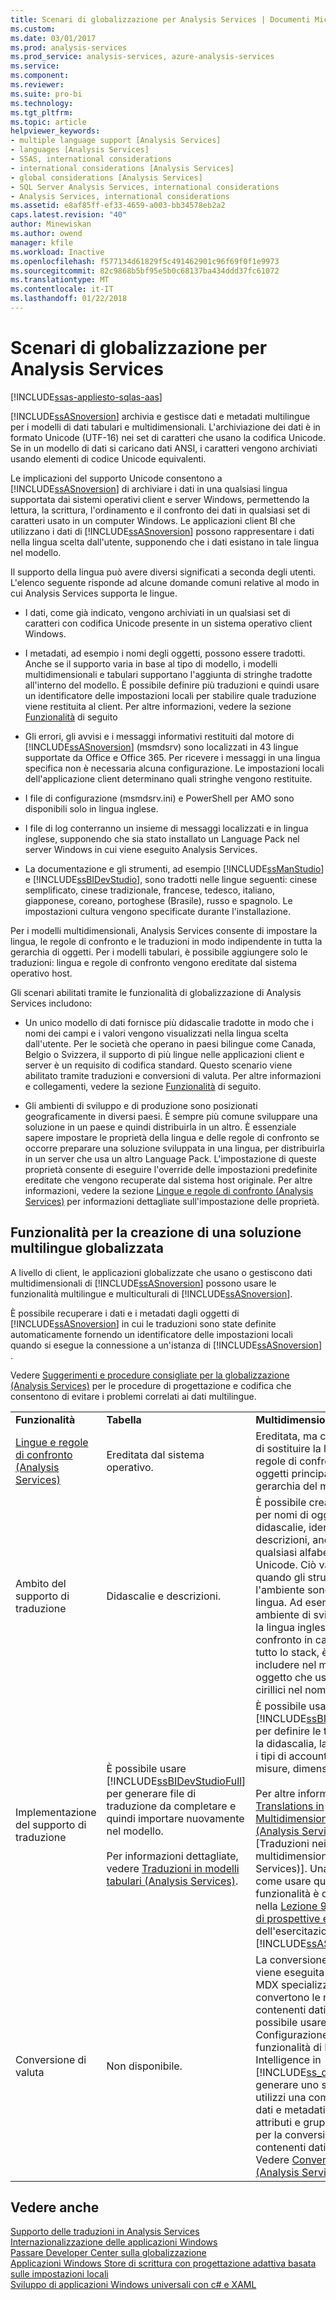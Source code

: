 ```yaml
---
title: Scenari di globalizzazione per Analysis Services | Documenti Microsoft
ms.custom: 
ms.date: 03/01/2017
ms.prod: analysis-services
ms.prod_service: analysis-services, azure-analysis-services
ms.service: 
ms.component: 
ms.reviewer: 
ms.suite: pro-bi
ms.technology: 
ms.tgt_pltfrm: 
ms.topic: article
helpviewer_keywords:
- multiple language support [Analysis Services]
- languages [Analysis Services]
- SSAS, international considerations
- international considerations [Analysis Services]
- global considerations [Analysis Services]
- SQL Server Analysis Services, international considerations
- Analysis Services, international considerations
ms.assetid: e8af85ff-ef33-4659-a003-bb34578eb2a2
caps.latest.revision: "40"
author: Minewiskan
ms.author: owend
manager: kfile
ms.workload: Inactive
ms.openlocfilehash: f577134d61829f5c491462901c96f69f0f1e9973
ms.sourcegitcommit: 82c9868b5bf95e5b0c68137ba434ddd37fc61072
ms.translationtype: MT
ms.contentlocale: it-IT
ms.lasthandoff: 01/22/2018
---
```

# <a name="globalization-scenarios-for-analysis-services"></a>Scenari di globalizzazione per Analysis Services
[!INCLUDE[ssas-appliesto-sqlas-aas](../includes/ssas-appliesto-sqlas-aas.md)]

  [!INCLUDE[ssASnoversion](../includes/ssasnoversion-md.md)] archivia e gestisce dati e metadati multilingue per i modelli di dati tabulari e multidimensionali. L'archiviazione dei dati è in formato Unicode (UTF-16) nei set di caratteri che usano la codifica Unicode. Se in un modello di dati si caricano dati ANSI, i caratteri vengono archiviati usando elementi di codice Unicode equivalenti.  
  
 Le implicazioni del supporto Unicode consentono a [!INCLUDE[ssASnoversion](../includes/ssasnoversion-md.md)] di archiviare i dati in una qualsiasi lingua supportata dai sistemi operativi client e server Windows, permettendo la lettura, la scrittura, l'ordinamento e il confronto dei dati in qualsiasi set di caratteri usato in un computer Windows. Le applicazioni client BI che utilizzano i dati di [!INCLUDE[ssASnoversion](../includes/ssasnoversion-md.md)] possono rappresentare i dati nella lingua scelta dall'utente, supponendo che i dati esistano in tale lingua nel modello.  
  
 Il supporto della lingua può avere diversi significati a seconda degli utenti. L'elenco seguente risponde ad alcune domande comuni relative al modo in cui Analysis Services supporta le lingue.  
  
-   I dati, come già indicato, vengono archiviati in un qualsiasi set di caratteri con codifica Unicode presente in un sistema operativo client Windows.  
  
-   I metadati, ad esempio i nomi degli oggetti, possono essere tradotti. Anche se il supporto varia in base al tipo di modello, i modelli multidimensionali e tabulari supportano l'aggiunta di stringhe tradotte all'interno del modello. È possibile definire più traduzioni e quindi usare un identificatore delle impostazioni locali per stabilire quale traduzione viene restituita al client. Per altre informazioni, vedere la sezione [Funzionalità](#bkmk_features) di seguito  
  
-   Gli errori, gli avvisi e i messaggi informativi restituiti dal motore di [!INCLUDE[ssASnoversion](../includes/ssasnoversion-md.md)] (msmdsrv) sono localizzati in 43 lingue supportate da Office e Office 365. Per ricevere i messaggi in una lingua specifica non è necessaria alcuna configurazione. Le impostazioni locali dell'applicazione client determinano quali stringhe vengono restituite.  
  
-   I file di configurazione (msmdsrv.ini) e PowerShell per AMO sono disponibili solo in lingua inglese.  
  
-   I file di log conterranno un insieme di messaggi localizzati e in lingua inglese, supponendo che sia stato installato un Language Pack nel server Windows in cui viene eseguito Analysis Services.  
  
-   La documentazione e gli strumenti, ad esempio [!INCLUDE[ssManStudio](../includes/ssmanstudio-md.md)] e [!INCLUDE[ssBIDevStudio](../includes/ssbidevstudio-md.md)], sono tradotti nelle lingue seguenti: cinese semplificato, cinese tradizionale, francese, tedesco, italiano, giapponese, coreano, portoghese (Brasile), russo e spagnolo. Le impostazioni cultura vengono specificate durante l'installazione.  
  
 Per i modelli multidimensionali, Analysis Services consente di impostare la lingua, le regole di confronto e le traduzioni in modo indipendente in tutta la gerarchia di oggetti.  Per i modelli tabulari, è possibile aggiungere solo le traduzioni: lingua e regole di confronto vengono ereditate dal sistema operativo host.  
  
 Gli scenari abilitati tramite le funzionalità di globalizzazione di Analysis Services includono:  
  
-   Un unico modello di dati fornisce più didascalie tradotte in modo che i nomi dei campi e i valori vengono visualizzati nella lingua scelta dall'utente. Per le società che operano in paesi bilingue come Canada, Belgio o Svizzera, il supporto di più lingue nelle applicazioni client e server è un requisito di codifica standard. Questo scenario viene abilitato tramite traduzioni e conversioni di valuta. Per altre informazioni e collegamenti, vedere la sezione [Funzionalità](#bkmk_features) di seguito.  
  
-   Gli ambienti di sviluppo e di produzione sono posizionati geograficamente in diversi paesi. È sempre più comune sviluppare una soluzione in un paese e quindi distribuirla in un altro. È essenziale sapere impostare le proprietà della lingua e delle regole di confronto se occorre preparare una soluzione sviluppata in una lingua, per distribuirla in un server che usa un altro Language Pack. L'impostazione di queste proprietà consente di eseguire l'override delle impostazioni predefinite ereditate che vengono recuperate dal sistema host originale. Per altre informazioni, vedere la sezione [Lingue e regole di confronto &#40;Analysis Services&#41;](../analysis-services/languages-and-collations-analysis-services.md) per informazioni dettagliate sull'impostazione delle proprietà.  
  
##  <a name="bkmk_features"></a> Funzionalità per la creazione di una soluzione multilingue globalizzata  
 A livello di client, le applicazioni globalizzate che usano o gestiscono dati multidimensionali di [!INCLUDE[ssASnoversion](../includes/ssasnoversion-md.md)] possono usare le funzionalità multilingue e multiculturali di [!INCLUDE[ssASnoversion](../includes/ssasnoversion-md.md)].  
  
 È possibile recuperare i dati e i metadati dagli oggetti di [!INCLUDE[ssASnoversion](../includes/ssasnoversion-md.md)] in cui le traduzioni sono state definite automaticamente fornendo un identificatore delle impostazioni locali quando si esegue la connessione a un'istanza di [!INCLUDE[ssASnoversion](../includes/ssasnoversion-md.md)] .  
  
 Vedere [Suggerimenti e procedure consigliate per la globalizzazione &#40;Analysis Services&#41;](../analysis-services/globalization-tips-and-best-practices-analysis-services.md) per le procedure di progettazione e codifica che consentono di evitare i problemi correlati ai dati multilingue.  
  
||||  
|-|-|-|  
|**Funzionalità**|**Tabella**|**Multidimensionale**|  
|[Lingue e regole di confronto &#40;Analysis Services&#41;](../analysis-services/languages-and-collations-analysis-services.md)|Ereditata dal sistema operativo.|Ereditata, ma con possibilità di sostituire la lingua e le regole di confronto per gli oggetti principali nella gerarchia del modello.|  
|Ambito del supporto di traduzione|Didascalie e descrizioni.|È possibile creare traduzioni per nomi di oggetti, didascalie, identificatori e descrizioni, anche in qualsiasi alfabeto e lingua Unicode. Ciò vale anche quando gli strumenti e l'ambiente sono in un'altra lingua. Ad esempio, in un ambiente di sviluppo che usa la lingua inglese e le regole di confronto in caratteri latini in tutto lo stack, è possibile includere nel modello un oggetto che usa caratteri cirillici nel nome.|  
|Implementazione del supporto di traduzione|È possibile usare [!INCLUDE[ssBIDevStudioFull](../includes/ssbidevstudiofull-md.md)] per generare file di traduzione da completare e quindi importare nuovamente nel modello.<br /><br /> Per informazioni dettagliate, vedere [Traduzioni in modelli tabulari &#40;Analysis Services&#41;](../analysis-services/tabular-models/translations-in-tabular-models-analysis-services.md).|È possibile usare [!INCLUDE[ssBIDevStudioFull](../includes/ssbidevstudiofull-md.md)] per definire le traduzioni per la didascalia, la descrizione e i tipi di account per cubi, misure, dimensioni e attributi.<br /><br /> Per altre informazioni, vedere [Translations in Multidimensional Models &#40;Analysis Services&#41;](../analysis-services/multidimensional-models/translations-in-multidimensional-models-analysis-services.md) [Traduzioni nei modelli multidimensionali &#40;Analysis Services&#41;]. Una lezione su come usare questa funzionalità è disponibile nella [Lezione 9: Definizione di prospettive e traduzioni](../analysis-services/lesson-9-defining-perspectives-and-translations.md) dell'esercitazione su [!INCLUDE[ssASnoversion](../includes/ssasnoversion-md.md)].|  
|Conversione di valuta|Non disponibile.|La conversione di valuta viene eseguita tramite script MDX specializzati che convertono le misure contenenti dati di valuta. È possibile usare la Configurazione guidata funzionalità di Business Intelligence in [!INCLUDE[ss_dtbi](../includes/ss-dtbi-md.md)] per generare uno script MDX che utilizzi una combinazione di dati e metadati di dimensioni, attributi e gruppi di misure per la conversione di misure contenenti dati di valuta. Vedere [Conversioni di valuta &#40;Analysis Services&#41;](../analysis-services/currency-conversions-analysis-services.md).|  
  
## <a name="see-also"></a>Vedere anche  
 [Supporto delle traduzioni in Analysis Services](../analysis-services/translation-support-in-analysis-services.md)   
 [Internazionalizzazione delle applicazioni Windows](http://msdn.microsoft.com/library/windows/desktop/dd318661%28v=vs.85%29.aspx)   
 [Passare Developer Center sulla globalizzazione](http://msdn.microsoft.com/goglobal/bb871628.aspx)   
 [Applicazioni Windows Store di scrittura con progettazione adattiva basata sulle impostazioni locali](https://blogs.windows.com/buildingapps/2014/03/06/writing-windows-store-apps-with-locale-based-adaptive-design/)   
 [Sviluppo di applicazioni Windows universali con c# e XAML](http://www.microsoftvirtualacademy.com/training-courses/developing-universal-windows-apps-with-c-and-xaml)  
  
  
